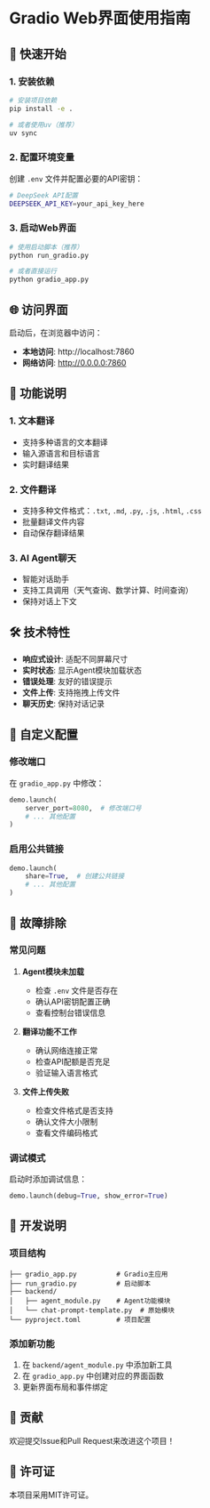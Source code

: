 # Gradio Web界面使用指南

## 🚀 快速开始

### 1. 安装依赖
```bash
# 安装项目依赖
pip install -e .

# 或者使用uv（推荐）
uv sync
```

### 2. 配置环境变量
创建 `.env` 文件并配置必要的API密钥：
```bash
# DeepSeek API配置
DEEPSEEK_API_KEY=your_api_key_here
```

### 3. 启动Web界面
```bash
# 使用启动脚本（推荐）
python run_gradio.py

# 或者直接运行
python gradio_app.py
```

## 🌐 访问界面

启动后，在浏览器中访问：
- **本地访问**: http://localhost:7860
- **网络访问**: http://0.0.0.0:7860

## 📱 功能说明

### 1. 文本翻译
- 支持多种语言的文本翻译
- 输入源语言和目标语言
- 实时翻译结果

### 2. 文件翻译
- 支持多种文件格式：`.txt`, `.md`, `.py`, `.js`, `.html`, `.css`
- 批量翻译文件内容
- 自动保存翻译结果

### 3. AI Agent聊天
- 智能对话助手
- 支持工具调用（天气查询、数学计算、时间查询）
- 保持对话上下文

## 🛠️ 技术特性

- **响应式设计**: 适配不同屏幕尺寸
- **实时状态**: 显示Agent模块加载状态
- **错误处理**: 友好的错误提示
- **文件上传**: 支持拖拽上传文件
- **聊天历史**: 保持对话记录

## 🔧 自定义配置

### 修改端口
在 `gradio_app.py` 中修改：
```python
demo.launch(
    server_port=8080,  # 修改端口号
    # ... 其他配置
)
```

### 启用公共链接
```python
demo.launch(
    share=True,  # 创建公共链接
    # ... 其他配置
)
```

## 🐛 故障排除

### 常见问题

1. **Agent模块未加载**
   - 检查 `.env` 文件是否存在
   - 确认API密钥配置正确
   - 查看控制台错误信息

2. **翻译功能不工作**
   - 确认网络连接正常
   - 检查API配额是否充足
   - 验证输入语言格式

3. **文件上传失败**
   - 检查文件格式是否支持
   - 确认文件大小限制
   - 查看文件编码格式

### 调试模式
启动时添加调试信息：
```python
demo.launch(debug=True, show_error=True)
```

## 📝 开发说明

### 项目结构
```
├── gradio_app.py          # Gradio主应用
├── run_gradio.py          # 启动脚本
├── backend/
│   ├── agent_module.py    # Agent功能模块
│   └── chat-prompt-template.py  # 原始模块
└── pyproject.toml         # 项目配置
```

### 添加新功能
1. 在 `backend/agent_module.py` 中添加新工具
2. 在 `gradio_app.py` 中创建对应的界面函数
3. 更新界面布局和事件绑定

## 🤝 贡献

欢迎提交Issue和Pull Request来改进这个项目！

## 📄 许可证

本项目采用MIT许可证。
